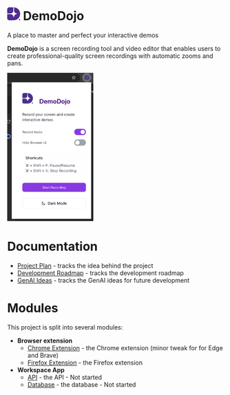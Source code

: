 # <img src="extension/chrome-extension/public/logo.svg" alt="DemoDojo Logo" width="30" />  DemoDojo
A place to master and perfect your interactive demos

**DemoDojo** is a  screen recording tool and video editor that enables users to create professional-quality screen recordings with automatic zooms and pans. 

<img src="docs/images/extension.png" alt="DemoDojo extension" width="200" />

# Documentation

- [Project Plan](docs/PROJECT_PLAN.md) - tracks the idea behind the project
- [Development Roadmap](docs/ROADMAP.md) - tracks the development roadmap
- [GenAI Ideas](docs/GENAI_IDEAS.md) - tracks the GenAI ideas for future development

# Modules
This project is split into several modules:

- **Browser extension**
    - [Chrome Extension](extension/README.md) - the Chrome extension (minor tweak for for Edge and Brave)
    - [Firefox Extension](extension/README.md) - the Firefox extension
- **Workspace App**
    - [API](workspace/api/README.md) - the API - Not started
    - [Database](workspace/database/README.md) - the database - Not started
